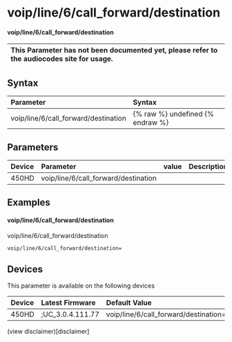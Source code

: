 ﻿---
description: voip/line/6/call_forward/destination
search:
    keywords: ['voip','line','6','call_forward','destination']
---

# voip/line/6/call_forward/destination

#### voip/line/6/call_forward/destination


| This Parameter has not been documented yet, please refer to the audiocodes site for usage.  |
| :--- |

## Syntax
| Parameter | Syntax |
| :--- | :--- |
|voip/line/6/call_forward/destination | {% raw %} undefined {% endraw %} |

## Parameters
|Device|Parameter|value|Description|
|:---|:---|:---|:---|
| 450HD | voip/line/6/call_forward/destination |  |  |

## Examples
#### voip/line/6/call_forward/destination

voip/line/6/call_forward/destination

```
voip/line/6/call_forward/destination=
```

## Devices
This parameter is available on the following devices

| Device | Latest Firmware | Default Value |
|:---|:---|:---|
| 450HD | ;UC_3.0.4.111.77 | voip/line/6/call_forward/destination= 

(view disclaimer)[disclaimer]
